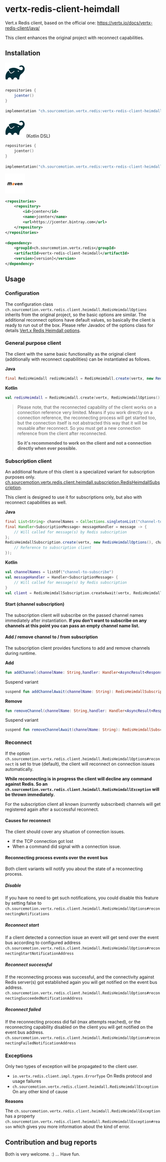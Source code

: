 # vertx-redis-client-heimdall

Vert.x Redis client, based on the official one: https://vertx.io/docs/vertx-redis-client/java/

This client enhances the original project with reconnect capabilities.

## Installation
![Gradle](doc/gradle.png)
```groovy
repositories {
    jcenter()
}

implementation "ch.sourcemotion.vertx.redis:vertx-redis-client-heimdall:[version]"
```

![Gradle](doc/gradle.png) (Kotlin DSL)
```kotlin
repositories {
    jcenter()
}

implementation("ch.sourcemotion.vertx.redis:vertx-redis-client-heimdall:[version]")
```
  
![Maven](doc/maven.png)
```xml
<repositories>
    <repository>
        <id>jcenter</id>
        <name>jcenter</name>
        <url>https://jcenter.bintray.com</url>
    </repository>
</repositories>

<dependency>
    <groupId>ch.sourcemotion.vertx.redis</groupId>
    <artifactId>vertx-redis-client-heimdall</artifactId>
    <version>[version]</version>
</dependency>
```

## Usage
### Configuration

The configuration class `ch.sourcemotion.vertx.redis.client.heimdall.RedisHeimdallOptions` inherits from the original 
project, so the basic options are similar. The additional reconnect options have default values, so basically
the client is ready to run out of the box. Please refer Javadoc of the options class for details 
[Vert.x Redis Heimdall options](https://github.com/wem/vertx-redis-client-heimdall/blob/main/src/main/kotlin/ch/sourcemotion/vertx/redis/client/heimdall/RedisHeimdallOptions.kt).

### General purpose client

The client with the same basic functionality as the original client (additionally with reconnect capabilities) can be instantiated as follows.

**Java**
```java
final RedisHeimdall redisHeimdall = RedisHeimdall.create(vertx, new RedisHeimdallOptions());
```

**Kotlin**
```kotlin
val redisHeimdall = RedisHeimdall.create(vertx, RedisHeimdallOptions())
```

> Please note, that the reconnected capability of the client works on a connection reference very limited.
> Means if you work directly on a connection reference, the reconnecting process will get started too, but
> the connection itself is not abstracted this way that it will be reusable after reconnect. So you must get a
> new connection reference from the client after reconnected.
>
> **So it's recommended to work on the client and not a connection directly when ever possible.**  

### Subscription client

An additional feature of this client is a specialized variant for subscription purposes only.
[ch.sourcemotion.vertx.redis.client.heimdall.subscription.RedisHeimdallSubscription](https://github.com/wem/vertx-redis-client-heimdall/blob/main/src/main/kotlin/ch/sourcemotion/vertx/redis/client/heimdall/subscription/RedisHeimdallSubscription.kt).

This client is designed to use it for subscriptions only, but also with reconnect capabilities as well.

**Java**
```java
final List<String> channelNames = Collections.singletonList("channel-to-subscribe");
final Handler<SubscriptionMessage> messageHandler = message -> {
    // Will called for message(s) by Redis subscription
};
RedisHeimdallSubscription.create(vertx, new RedisHeimdallOptions(), channelNames, messageHandler, client -> {
    // Reference to subscription client
});
```

**Kotlin**
```kotlin
val channelNames = listOf("channel-to-subscribe")
val messageHandler = Handler<SubscriptionMessage> {
    // Will called for message(s) by Redis subscription
}
val client = RedisHeimdallSubscription.createAwait(vertx, RedisHeimdallOptions(), channelNames, messageHandler)
```

#### Start (channel subscription)
The subscription client will subscribe on the passed channel names immediately after instantiation.
**If you don't want to subscribe on any channels at this point you can pass an empty channel name list.**

#### Add / remove channel to / from subscription
The subscription client provides functions to add and remove channels during runtime.

**Add**
```kotlin
fun addChannel(channelName: String,handler: Handler<AsyncResult<Response>>): RedisHeimdallSubscription
```

Suspend variant
``` kotlin
suspend fun addChannelAwait(channelName: String): RedisHeimdallSubscription
```

**Remove**
```kotlin
fun removeChannel(channelName: String,handler: Handler<AsyncResult<Response>>): RedisHeimdallSubscription
```

Suspend variant
```kotlin
suspend fun removeChannelAwait(channelName: String): RedisHeimdallSubscription
```

### Reconnect
If the option `ch.sourcemotion.vertx.redis.client.heimdall.RedisHeimdallOptions#reconnect` is set to true (default), 
the client will reconnect on connection issues automatically. 

**While reconnecting is in progress the client will decline any command against Redis. So an
`ch.sourcemotion.vertx.redis.client.heimdall.RedisHeimdallException` will be thrown immediately.**

For the subscription client all known (currently subscribed) channels will get registered again after a successful reconnect.

#### Causes for reconnect
The client should cover any situation of connection issues.
- If the TCP connection got lost
- When a command did signal with a connection issue.

#### Reconnecting process events over the event bus
Both client variants will notify you about the state of a reconnecting process.

##### Disable
If you have no need to get such notifications, you could disable this feature by setting false to
`ch.sourcemotion.vertx.redis.client.heimdall.RedisHeimdallOptions#reconnectingNotifications`

##### Reconnect start
If a client detected a connection issue an event will get send over the event bus according to configured address
`ch.sourcemotion.vertx.redis.client.heimdall.RedisHeimdallOptions#reconnectingStartNotificationAddress`

##### Reconnect successful
If the reconnecting process was successful, and the connectivity against Redis server(s) got established again
you will get notified on the event bus address.
`ch.sourcemotion.vertx.redis.client.heimdall.RedisHeimdallOptions#reconnectingSucceededNotificationAddress`

##### Reconnect failed
If the reconnecting process did fail (max attempts reached), or the reconnecting capability disabled on the client 
you will get notified on the event bus address.
`ch.sourcemotion.vertx.redis.client.heimdall.RedisHeimdallOptions#reconnectingFailedNotificationAddress`

### Exceptions
Only two types of exception will be propagated to the client user.
- `io.vertx.redis.client.impl.types.ErrorType` On Redis protocol and usage failures
- `ch.sourcemotion.vertx.redis.client.heimdall.RedisHeimdallException` On any other kind of cause

**Reasons**

The `ch.sourcemotion.vertx.redis.client.heimdall.RedisHeimdallException` has a property
`ch.sourcemotion.vertx.redis.client.heimdall.RedisHeimdallException#reason` which gives you more information
about the kind of error.

## Contribution and bug reports
Both is very welcome. :) ... Have fun.
